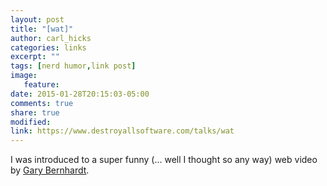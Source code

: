 ```yaml
---
layout: post
title: "[wat]"
author: carl_hicks 
categories: links
excerpt: ""
tags: [nerd humor,link post]
image:
   feature:
date: 2015-01-28T20:15:03-05:00
comments: true
share: true
modified:
link: https://www.destroyallsoftware.com/talks/wat
---
```



I was introduced to a super funny (... well I thought so any way) web video by [Gary Bernhardt](https://twitter.com/garybernhardt).

